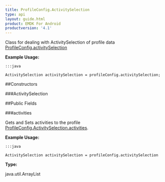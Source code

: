 ```yaml
---
title: ProfileConfig.ActivitySelection
type: api
layout: guide.html
product: EMDK For Android
productversion: '4.1'
---
```



Class for dealing with ActivitySelection of profile data [ ProfileConfig.activitySelection](../ProfileConfig#activityselection)
 
 

**Example Usage:**
	
	:::java
	
	ActivitySelection activitySelection = profileConfig.activitySelection;
	


##Constructors

###ActivitySelection



##Public Fields

###activities

Gets and Sets activities to the profile [ ProfileConfig.ActivitySelection.activities](../ProfileConfig-ActivitySelection#activities).
 
 

**Example Usage:**
	
	:::java
	
	ActivitySelection activitySelection = profileConfig.activitySelection
	


**Type:**

java.util.ArrayList









